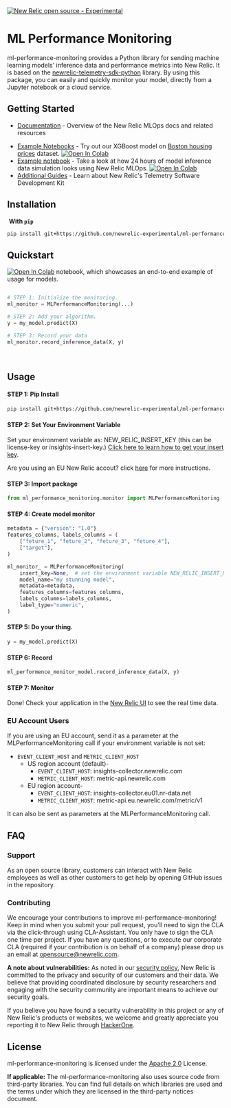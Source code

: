 <a href="https://github.com/newrelic/open-source-office/blob/master/examples/categories/index.md#category-new-relic-experimental">
<picture>
  <source media="(prefers-color-scheme: dark)" srcset="https://raw.githubusercontent.com/newrelic/open-source-office/master/examples/categories/images/dark/Experimental.png">
  <source media="(prefers-color-scheme: light)" srcset="https://raw.githubusercontent.com/newrelic/open-source-office/master/examples/categories/images/Experimental.png">
  <img alt="New Relic open source - Experimental" src="https://raw.githubusercontent.com/newrelic/open-source-office/master/examples/categories/images/Experimental.png">
</picture>
</a>

# ML Performance Monitoring
ml-performance-monitoring provides a Python library for sending machine learning models' inference data and performance metrics into New Relic. It is based on the [newrelic-telemetry-sdk-python](https://github.com/newrelic/newrelic-telemetry-sdk-python) library. By using this package, you can easily and quickly monitor your model, directly from a Jupyter notebook or a cloud service. 

## Getting Started
- [Documentation](https://docs.newrelic.com/docs/mlops/bring-your-own/mlops-byo/) - Overview of the New Relic MLOps docs and related resources
<!--- - TODO - add demo video [Demo: Intro to New Relic MLOps Demo Video](https://...) - Learn by doing! In under 15 minutes, you'll see how you can get your models in observability--->
- [Example Notebooks](https://github.com/newrelic-experimental/ml-performance-monitoring/blob/main/examples/XGBoost_on_Boston_housing_prices_dataset.ipynb) - Try out our XGBoost model on [Boston housing prices](https://scikit-learn.org/stable/modules/generated/sklearn.datasets.load_boston.html) dataset. [![Open In Colab](https://colab.research.google.com/assets/colab-badge.svg)](https://colab.research.google.com/github/newrelic-experimental/ml-performance-monitoring/blob/main/examples/XGBoost_on_Boston_housing_prices_dataset.ipynb)
- [Example notebook](https://github.com/newrelic-experimental/ml-performance-monitoring/blob/main/examples/sklearn.RandomForestClassifier_on_Iris_dataset.ipynb) - Take a look at how 24 hours of model inference data simulation looks using New Relic MLOps.  [![Open In Colab](https://colab.research.google.com/assets/colab-badge.svg)](https://colab.research.google.com/github/newrelic-experimental/ml-performance-monitoring/blob/main/examples/sklearn.RandomForestClassifier_on_Iris_dataset.ipynb)
- [Additional Guides](https://github.com/newrelic/newrelic-telemetry-sdk-python) - Learn about New Relic's Telemetry Software Development Kit

<!---
## GIF
TODO - add a gif example of our machine learning model dashboard in NR
​--->

## Installation
​
**With `pip`**

```bash
pip install git+https://github.com/newrelic-experimental/ml-performance-monitoring.git
```
<!---**With `conda`**

```sh
TODO - add conda installation code
```--->

## Quickstart

 [![Open In Colab](https://colab.research.google.com/assets/colab-badge.svg)](https://colab.research.google.com/github/newrelic-experimental/ml-performance-monitoring/blob/main/examples/XGBoost_on_Boston_housing_prices_dataset.ipynb) notebook, which showcases an end-to-end example of usage for  models.


```python

# STEP 1: Initialize the monitoring.
ml_monitor = MLPerformanceMonitoring(...)

# STEP 2: Add your algorithm.
y = my_model.predict(X)

# STEP 3: Record your data
ml_monitor.record_inference_data(X, y)
```
​
## Usage

#### STEP 1: Pip Install
```bash
pip install git+https://github.com/newrelic-experimental/ml-performance-monitoring.git
```

#### STEP 2: Set Your Environment Variable 
Set your environment variable as: NEW_RELIC_INSERT_KEY
(this can be license-key or insights-insert-key.)
[Click here to learn how to get your insert key](https://docs.newrelic.com/docs/apis/intro-apis/new-relic-api-keys/#insights-insert-key).

Are you using an EU New Relic accout? click [here](https://github.com/iazam6/ml-performance-monitoring/edit/readme-update-v1/README.md#eu) for more instructions.

#### STEP 3: Import package
```python
from ml_performance_monitoring.monitor import MLPerformanceMonitoring
```

#### STEP 4: Create model monitor
```python
metadata = {"version": "1.0"}
features_columns, labels_columns = (
    ["feture_1", "feture_2", "feture_3", "feture_4"],
    ["target"],
)

ml_monitor_ = MLPerformanceMonitoring(
    insert_key=None,  # set the environment variable NEW_RELIC_INSERT_KEY or send your insert key here
    model_name="my stunning model",
    metadata=metadata,
    features_columns=features_columns,
    labels_columns=labels_columns,
    label_type="numeric",
)
```

#### STEP 5: Do your thing.
```python
y = my_model.predict(X)
```

#### STEP 6: Record
```python
ml_performence_monitor_model.record_inference_data(X, y)
```

#### STEP 7: Monitor
Done! Check your application in the [New Relic UI](https://one.newrelic.com/nr1-core?filters=%28domain%20%3D%20%27MLOPS%27%20AND%20type%20%3D%20%27MACHINE_LEARNING_MODEL%27%29) to see the real time data.




### EU Account Users
If you are using an EU account, send it as a parameter at the MLPerformanceMonitoring call if your environment variable is not set:
* ``EVENT_CLIENT_HOST`` and ``METRIC_CLIENT_HOST``
  * US region account (default)-
    * ``EVENT_CLIENT_HOST``: insights-collector.newrelic.com
    * ``METRIC_CLIENT_HOST``: metric-api.newrelic.com
  * EU region account-
    * ``EVENT_CLIENT_HOST``: insights-collector.eu01.nr-data.net
    * ``METRIC_CLIENT_HOST``: metric-api.eu.newrelic.com/metric/v1
    
It can also be sent as parameters at the MLPerformanceMonitoring call.
​
## FAQ
### Support
As an open source library, customers can interact with New Relic employees as well as other customers to get help by opening GitHub issues in the repository.
​
### Contributing
We encourage your contributions to improve ml-performance-monitoring! Keep in mind when you submit your pull request, you'll need to sign the CLA via the click-through using CLA-Assistant. You only have to sign the CLA one time per project. If you have any questions, or to execute our corporate CLA (required if your contribution is on behalf of a company) please drop us an email at opensource@newrelic.com.

**A note about vulnerabilities:**
As noted in our [security policy](https://github.com/newrelic-experimental/ml-performance-monitoring/security/policy), New Relic is committed to the privacy and security of our customers and their data. We believe that providing coordinated disclosure by security researchers and engaging with the security community are important means to achieve our security goals.

If you believe you have found a security vulnerability in this project or any of New Relic's products or websites, we welcome and greatly appreciate you reporting it to New Relic through [HackerOne](https://hackerone.com/newrelic).
​
## License
ml-performance-monitoring is licensed under the [Apache 2.0](http://apache.org/licenses/LICENSE-2.0.txt) License.

**If applicable:** 
The ml-performance-monitoring also uses source code from third-party libraries. You can find full details on which libraries are used and the terms under which they are licensed in the third-party notices document.
​
